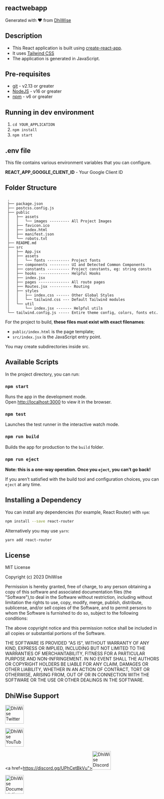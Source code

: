 ## reactwebapp

Generated with ❤️ from [DhiWise](https://www.dhiwise.com)

## Description

- This React application is built using [create-react-app](https://create-react-app.dev/).
- It uses [Tailwind CSS](https://tailwindcss.com/)
- The application is generated in JavaScript.

## Pre-requisites

- [git](https://git-scm.com/) - v2.13 or greater
- [NodeJS](https://nodejs.org/en/) - v16 or greater
- [npm](https://www.npmjs.com/) - v6 or greater

## Running in dev environment

1.  `cd YOUR_APPLICATION`
2.  `npm install`
3.  `npm start`

## .env file

This file contains various environment variables that you can configure.

**REACT_APP_GOOGLE_CLIENT_ID** - Your Google Client ID

## Folder Structure

```
 .
 ├── package.json
 ├── postcss.config.js
 ├── public
 │   ├── assets
 │   │   └── images --------- All Project Images
 │   ├── favicon.ico
 │   ├── index.html
 │   ├── manifest.json
 │   └── robots.txt
 ├── README.md
 ├── src
 │   ├── App.jsx
 │   ├── assets
 │   │   └── fonts ---------- Project fonts
 │   ├── components --------- UI and Detected Common Components
 │   ├── constants ---------- Project constants, eg: string consts
 │   ├── hooks -------------- Helpful Hooks
 │   ├── index.jsx
 │   ├── pages -------------- All route pages
 │   ├── Routes.jsx ---------- Routing
 │   ├── styles
 │   │   ├── index.css ------ Other Global Styles
 │   │   └── tailwind.css --- Default Tailwind modules
 │   └── util
 │       └── index.jsx ------- Helpful utils
 └── tailwind.config.js ----- Entire theme config, colors, fonts etc.
```

For the project to build, **these files must exist with exact filenames**:

- `public/index.html` is the page template;
- `src/index.jsx` is the JavaScript entry point.

You may create subdirectories inside src.

## Available Scripts

In the project directory, you can run:

### `npm start`

Runs the app in the development mode.<br>
Open [http://localhost:3000](http://localhost:3000) to view it in the browser.

### `npm test`

Launches the test runner in the interactive watch mode.<br>

### `npm run build`

Builds the app for production to the `build` folder.<br>

### `npm run eject`

**Note: this is a one-way operation. Once you `eject`, you can’t go back!**

If you aren’t satisfied with the build tool and configuration choices, you can `eject` at any time.

## Installing a Dependency

You can install any dependencies (for example, React Router) with `npm`:

```sh
npm install --save react-router
```

Alternatively you may use `yarn`:

```sh
yarn add react-router
```

## License

MIT License

Copyright (c) 2023 DhiWise

Permission is hereby granted, free of charge, to any person obtaining a copy of this software and associated documentation files (the "Software"),to deal in the Software without restriction, including without limitation the rights to use, copy, modify, merge, publish, distribute, sublicense, and/or sell copies of the Software, and to permit persons to whom the Software is furnished to do so, subject to the following conditions:

The above copyright notice and this permission notice shall be included in all copies or substantial portions of the Software.

THE SOFTWARE IS PROVIDED "AS IS", WITHOUT WARRANTY OF ANY KIND, EXPRESS OR IMPLIED, INCLUDING BUT NOT LIMITED TO THE WARRANTIES OF MERCHANTABILITY, FITNESS FOR A PARTICULAR PURPOSE AND NON-INFRINGEMENT. IN NO EVENT SHALL THE AUTHORS OR COPYRIGHT HOLDERS BE LIABLE FOR ANY CLAIM, DAMAGES OR OTHER LIABILITY, WHETHER IN AN ACTION OF CONTRACT, TORT OR OTHERWISE, ARISING FROM, OUT OF OR IN CONNECTION WITH THE SOFTWARE OR THE USE OR OTHER DEALINGS IN THE SOFTWARE.

## DhiWise Support

<a href="https://twitter.com/dhiwise"><img src="https://user-images.githubusercontent.com/35039342/55471524-8e24cb00-5627-11e9-9389-58f3d4419153.png" width="60" alt="DhiWise Twitter"></a>

<a href="https://www.youtube.com/c/DhiWise"><img src="https://cdn.vox-cdn.com/thumbor/0kpe316UpZWk53iw3bOLoJfF6hI=/0x0:1680x1050/1400x1400/filters:focal(706x391:974x659):format(gif)/cdn.vox-cdn.com/uploads/chorus_image/image/56414325/YTLogo_old_new_animation.0.gif" width="60" alt="DhiWise YouTube"></a>

<a href=https://discord.gg/UPhCetBkVu"><img src="https://user-images.githubusercontent.com/47489894/183043664-b01aac56-0372-458a-bde9-3f2a6bded21b.png" width="60" alt="DhiWise Discord"></a>

<a href="https://docs.dhiwise.com/docs/react/intro"><img src="https://global-uploads.webflow.com/618e36726d3c0f19c9284e56/62383865d5477f2e4f6b6e2e_main-monogram-p-500.png" width="60" alt="DhiWise Documentation"></a>

